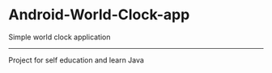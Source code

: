 # Android-World-Clock-app

Simple world clock application

-----------------------------
Project for self education and learn Java